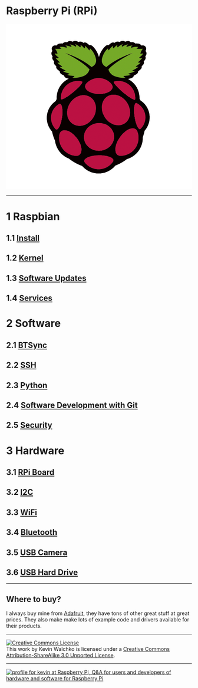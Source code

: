 # Raspberry Pi (RPi)

![rpi board](./pics/rpi-org.png)

---

# 1 Raspbian

## 1.1 [Install](./sd_card.md) 

## 1.2 [Kernel](./kernel.md)

## 1.3 [Software Updates](./software.md)

## 1.4 [Services](./services.md)


# 2 Software

## 2.1 [BTSync](./bt_sync.md)

## 2.2 [SSH](./ssh.md)

## 2.3 [Python](./python.md)

## 2.4 [Software Development with Git](./git.md)

## 2.5 [Security](./lan_protection.md)


# 3 Hardware

## 3.1 [RPi Board](./hardware.md)

## 3.2 [I2C](./i2c.md)

## 3.3 [WiFi](./wifi.md)

## 3.4 [Bluetooth](./bluetooth.md)

## 3.5 [USB Camera](./usb_camera.md)

## 3.6 [USB Hard Drive](./usb_hd.md)

---

## Where to buy?

I always buy mine from [Adafruit](https://www.adafruit.com), they have tons of other great stuff at great prices. They also make make lots of example code and drivers available for their products.



---
<a rel="license" href="http://creativecommons.org/licenses/by-sa/3.0/deed.en_US"><img alt="Creative Commons License" style="border-width:0" src="http://i.creativecommons.org/l/by-sa/3.0/88x31.png" /></a><br />This work by <span xmlns:cc="http://creativecommons.org/ns#" property="cc:attributionName">Kevin Walchko</span> is licensed under a <a rel="license" href="http://creativecommons.org/licenses/by-sa/3.0/deed.en_US">Creative Commons Attribution-ShareAlike 3.0 Unported License</a>.

---

<a href="http://raspberrypi.stackexchange.com/users/1677/kevin">
<img src="http://raspberrypi.stackexchange.com/users/flair/1677.png" width="208" height="58" alt="profile for kevin at Raspberry Pi, Q&amp;A for users and developers of hardware and software for Raspberry Pi" title="profile for kevin at Raspberry Pi, Q&amp;A for users and developers of hardware and software for Raspberry Pi">
</a>